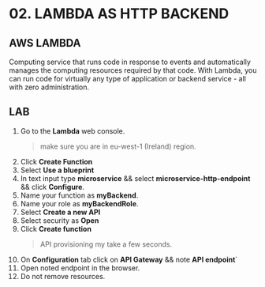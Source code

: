 # 02. LAMBDA AS HTTP BACKEND

## AWS LAMBDA

Computing service that runs code in response to events and automatically manages the computing resources required by that code. With Lambda, you can run code for virtually any type of application or backend service - all with zero administration.

## LAB

1. Go to the  **Lambda** web console.
    > make sure you are in eu-west-1 (Ireland) region.
2. Click **Create Function**
3. Select **Use a blueprint**
4. In text input type **microservice** && select **microservice-http-endpoint** && click **Configure**.
5. Name your function as **myBackend**.
6. Name your role as **myBackendRole**.
7. Select **Create a new API**
7. Select security as **Open**
8. Click **Create function**
    > API provisioning my take a few seconds.
9. On **Configuration** tab click on **API Gateway** && note **API endpoint**`
10. Open noted endpoint in the browser.
11. Do not remove resources.

